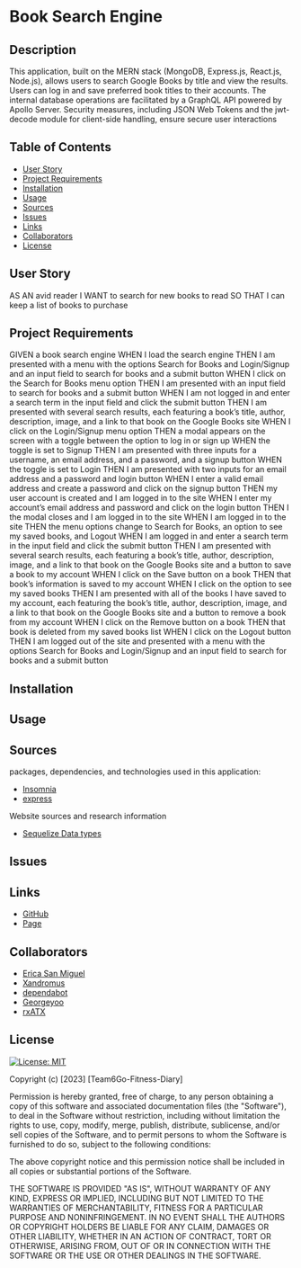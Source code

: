 # Book Search Engine

## Description

This application, built on the MERN stack (MongoDB, Express.js, React.js, Node.js), allows users to search Google Books by title and view the results. Users can log in and save preferred book titles to their accounts. The internal database operations are facilitated by a GraphQL API powered by Apollo Server. Security measures, including JSON Web Tokens and the jwt-decode module for client-side handling, ensure secure user interactions

## Table of Contents
* [User Story](#user-story)
* [Project Requirements](#project-requirements)
* [Installation](#installation)
* [Usage](#usage)
* [Sources](#sources)
* [Issues](#issues)
* [Links](#links)
* [Collaborators](#collaborators)
* [License](#license)

## User Story
AS AN avid reader
I WANT to search for new books to read
SO THAT I can keep a list of books to purchase


## Project Requirements
GIVEN a book search engine
WHEN I load the search engine
THEN I am presented with a menu with the options Search for Books and Login/Signup and an input field to search for books and a submit button
WHEN I click on the Search for Books menu option
THEN I am presented with an input field to search for books and a submit button
WHEN I am not logged in and enter a search term in the input field and click the submit button
THEN I am presented with several search results, each featuring a book’s title, author, description, image, and a link to that book on the Google Books site
WHEN I click on the Login/Signup menu option
THEN a modal appears on the screen with a toggle between the option to log in or sign up
WHEN the toggle is set to Signup
THEN I am presented with three inputs for a username, an email address, and a password, and a signup button
WHEN the toggle is set to Login
THEN I am presented with two inputs for an email address and a password and login button
WHEN I enter a valid email address and create a password and click on the signup button
THEN my user account is created and I am logged in to the site
WHEN I enter my account’s email address and password and click on the login button
THEN I the modal closes and I am logged in to the site
WHEN I am logged in to the site
THEN the menu options change to Search for Books, an option to see my saved books, and Logout
WHEN I am logged in and enter a search term in the input field and click the submit button
THEN I am presented with several search results, each featuring a book’s title, author, description, image, and a link to that book on the Google Books site and a button to save a book to my account
WHEN I click on the Save button on a book
THEN that book’s information is saved to my account
WHEN I click on the option to see my saved books
THEN I am presented with all of the books I have saved to my account, each featuring the book’s title, author, description, image, and a link to that book on the Google Books site and a button to remove a book from my account
WHEN I click on the Remove button on a book
THEN that book is deleted from my saved books list
WHEN I click on the Logout button
THEN I am logged out of the site and presented with a menu with the options Search for Books and Login/Signup and an input field to search for books and a submit button  

## Installation

## Usage


## Sources
packages, dependencies, and technologies used in this application:

* [Insomnia](https://docs.insomnia.rest/)
* [express](https://expressjs.com/)


Website sources and research information 
- [Sequelize Data types](https://sequelize.org/docs/v7/models/data-types/)


## Issues

## Links

- [GitHub](https://github.com/erica-210/Mern-Library-Engine)
- [Page]()

## Collaborators

* [Erica San Miguel](https://github.com/erica-210)
* [Xandromus](https://github.com/Xandromus)
* [dependabot](https://docs.github.com/en/code-security/dependabot/dependabot-security-updates/configuring-dependabot-security-updates)
* [Georgeyoo](https://github.com/Georgeyoo)
* [rxATX](https://github.com/rxtATX)

## License
[![License: MIT](https://img.shields.io/badge/License-MIT-yellow.svg)](https://opensource.org/licenses/MIT)

Copyright (c) [2023] [Team6Go-Fitness-Diary]

Permission is hereby granted, free of charge, to any person obtaining a copy
of this software and associated documentation files (the "Software"), to deal
in the Software without restriction, including without limitation the rights
to use, copy, modify, merge, publish, distribute, sublicense, and/or sell
copies of the Software, and to permit persons to whom the Software is
furnished to do so, subject to the following conditions:

The above copyright notice and this permission notice shall be included in all
copies or substantial portions of the Software.

THE SOFTWARE IS PROVIDED "AS IS", WITHOUT WARRANTY OF ANY KIND, EXPRESS OR
IMPLIED, INCLUDING BUT NOT LIMITED TO THE WARRANTIES OF MERCHANTABILITY,
FITNESS FOR A PARTICULAR PURPOSE AND NONINFRINGEMENT. IN NO EVENT SHALL THE
AUTHORS OR COPYRIGHT HOLDERS BE LIABLE FOR ANY CLAIM, DAMAGES OR OTHER
LIABILITY, WHETHER IN AN ACTION OF CONTRACT, TORT OR OTHERWISE, ARISING FROM,
OUT OF OR IN CONNECTION WITH THE SOFTWARE OR THE USE OR OTHER DEALINGS IN THE
SOFTWARE.